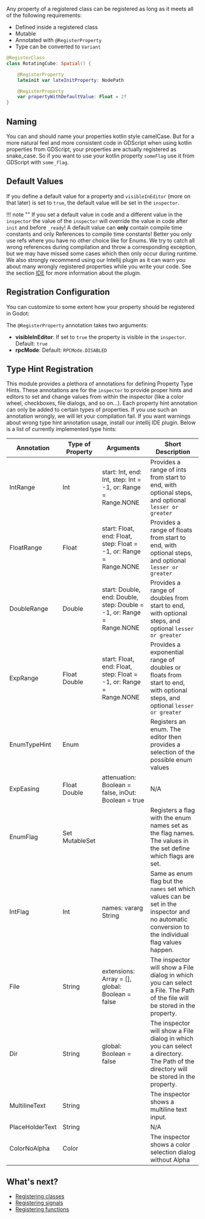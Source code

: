 Any property of a registered class can be registered as long as it meets all of the following requirements:

 - Defined inside a registered class
 - Mutable
 - Annotated with `@RegisterProperty`
 - Type can be converted to `Variant`



```kotlin
@RegisterClass
class RotatingCube: Spatial() {

    @RegisterProperty
    lateinit var lateInitProperty: NodePath

    @RegisterProperty
    var propertyWithDefaultValue: Float = 2f
}
```

## Naming
You can and should name your properties kotlin style camelCase. But for a more natural feel and more consistent code in GDScript when using kotlin properties from GDScript, your properties are actually registered as snake_case. So if you want to use your kotlin property `someFlag` use it from GDScript with `some_flag`.

## Default Values
If you define a default value for a property and `visibleInEditor` (more on that later) is set to `true`, the default value will be set in the `inspector`.

!!! note ""
    If you set a default value in code and a different value in the `inspector` the value of the `inspector` will override the value in code after `init` and before `_ready`!
    A default value can **only** contain compile time constants and only References to compile time constants! Better you only use refs where you have no other choice like for Enums.
    We try to catch all wrong references during compilation and throw a corresponding exception, but we may have missed some cases which then only occur during runtime.
    We also strongly recommend using our Intellij plugin as it can warn you about many wrongly registered properties while you write your code. See the section [IDE](../getting-started/ide.md) for more information about the plugin.


## Registration Configuration
You can customize to some extent how your property should be registered in Godot:

The `@RegisterProperty` annotation takes two arguments:

- **visibleInEditor**: If set to `true` the property is visible in the `inspector`. Default: `true`
- **rpcMode**: Default: `RPCMode.DISABLED`

## Type Hint Registration
This module provides a plethora of annotations for defining Property Type Hints. These annotations are for the `inspector` to provide proper hints and editors to set and change values from within the inspector (like a color wheel, checkboxes, file dialogs, and so on...).
Each property hint annotation can only be added to certain types of properties. If you use such an annotation wrongly, we will let your compilation fail. If you want warnings about wrong type hint annotation usage, install our intellij IDE plugin.
Below is a list of currently implemented type hints:

| Annotation      | Type of Property           | Arguments                                                             | Short Description                                                                                                                                |
|-----------------|----------------------------|-----------------------------------------------------------------------|--------------------------------------------------------------------------------------------------------------------------------------------------|
| IntRange        | Int                        | start: Int, end: Int, step: Int = -1, or: Range = Range.NONE          | Provides a range of ints from start to end, with optional steps, and optional `lesser or greater`                                                |
| FloatRange      | Float                      | start: Float, end: Float, step: Float = -1, or: Range = Range.NONE    | Provides a range of floats from start to end, with optional steps, and optional `lesser or greater`                                              |
| DoubleRange     | Double                     | start: Double, end: Double, step: Double = -1, or: Range = Range.NONE | Provides a range of doubles from start to end, with optional steps, and optional `lesser or greater`                                             |
| ExpRange        | Float Double               | start: Float, end: Float, step: Float = -1, or: Range = Range.NONE    | Provides a exponential range of doubles or floats from start to end, with optional steps, and optional `lesser or greater`                       |
| EnumTypeHint    | Enum                       |                                                                       | Registers an enum. The editor then provides a selection of the possible enum values                                                              |
| ExpEasing       | Float Double               | attenuation: Boolean = false, inOut: Boolean = true                   | N/A                                                                                                                                              |
| EnumFlag        | Set<Enum> MutableSet<Enum> |                                                                       | Registers a flag with the enum names set as the flag names. The values in the set define which flags are set.                                    |
| IntFlag         | Int                        | names: vararg String                                                  | Same as enum flag but the `names` set which values can be set in the inspector and no automatic conversion to the individual flag values happen. |
| File            | String                     | extensions: Array<String> = [], global: Boolean = false               | The inspector will show a File dialog in which you can select a File. The Path of the file will be stored in the property.                       |
| Dir             | String                     | global: Boolean = false                                               | The inspector will show a File dialog in which you can select a directory. The Path of the directory will be stored in the property.             |
| MultilineText   | String                     |                                                                       | The inspector shows a multiline text input.                                                                                                      |
| PlaceHolderText | String                     |                                                                       | N/A                                                                                                                                              |
| ColorNoAlpha    | Color                      |                                                                       | The inspector shows a color selection dialog without Alpha                                                                                       |


## What's next?
- [Registering classes](classes.md)
- [Registering signals](signals.md)
- [Registering functions](functions.md)
